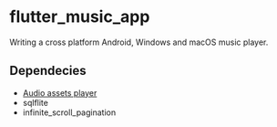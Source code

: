 # flutter_music_app

Writing a cross platform Android, Windows and macOS music player.

## Dependecies
- [Audio assets player](https://flutter.dev/docs/cookbook)
- sqlflite
- infinite_scroll_pagination


